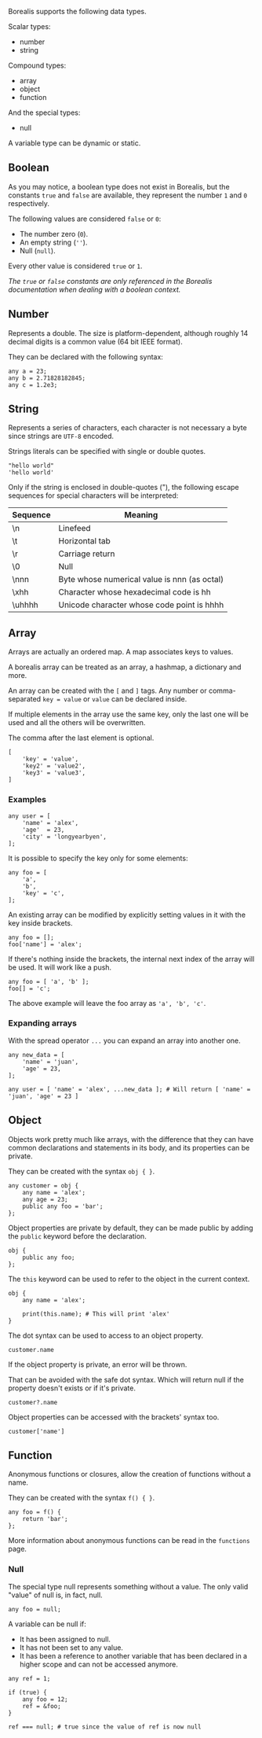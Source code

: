 Borealis supports the following data types.

Scalar types:

* number
* string

Compound types:

* array
* object
* function

And the special types:

* null

A variable type can be dynamic or static.

## Boolean

As you may notice, a boolean type does not exist in Borealis, but the constants `true` and `false` are available, they represent the number `1` and `0` respectively.

The following values are considered `false` or `0`:

* The number zero (`0`).
* An empty string (`''`).
* Null (`null`).

Every other value is considered `true` or `1`.

_The `true` or `false` constants are only referenced in the Borealis documentation when dealing with a boolean context._

## Number

Represents a double. The size is platform-dependent, although roughly 14 decimal digits is a common value (64 bit IEEE format).

They can be declared with the following syntax:

```borealis
any a = 23;
any b = 2.71828182845;
any c = 1.2e3;
```

## String

Represents a series of characters, each character is not necessary a byte since strings are `UTF-8` encoded.

Strings literals can be specified with single or double quotes.

```borealis
"hello world"
'hello world'
```

Only if the string is enclosed in double-quotes ("), the following escape sequences for special characters will be interpreted:

| Sequence | Meaning                                      |
|----------|----------------------------------------------|
| \n       | Linefeed                                     |
| \t       | Horizontal tab                               |
| \r       | Carriage return                              |
| \0       | Null                                         |
| \nnn     | Byte whose numerical value is nnn (as octal) |
| \xhh     | Character whose hexadecimal code is hh       |
| \uhhhh   | Unicode character whose code point is hhhh   |

## Array

Arrays are actually an ordered map. A map associates keys to values.

A borealis array can be treated as an array, a hashmap, a dictionary and more.

An array can be created with the `[` and `]` tags. Any number or comma-separated `key = value` or `value` can be declared inside.

If multiple elements in the array use the same key, only the last one will be used and all the others will be overwritten.

The comma after the last element is optional.

```borealis
[
    'key' = 'value',
    'key2' = 'value2',
    'key3' = 'value3',
]
```

### Examples

```borealis
any user = [
    'name' = 'alex',
    'age'  = 23,
    'city' = 'longyearbyen',
];
```

It is possible to specify the key only for some elements:

```borealis
any foo = [
    'a',
    'b',
    'key' = 'c',
];
```

An existing array can be modified by explicitly setting values in it with the key inside brackets.

```borealis
any foo = [];
foo['name'] = 'alex';
```

If there's nothing inside the brackets, the internal next index of the array will be used. It will work like a push.

```borealis
any foo = [ 'a', 'b' ];
foo[] = 'c';
```

The above example will leave the foo array as `'a', 'b', 'c'`.

### Expanding arrays

With the spread operator `...` you can expand an array into another one.

```borealis
any new_data = [
    'name' = 'juan',
    'age' = 23,
];

any user = [ 'name' = 'alex', ...new_data ]; # Will return [ 'name' = 'juan', 'age' = 23 ]
```

## Object

Objects work pretty much like arrays, with the difference that they can have common declarations and statements in its body, and its properties can be private.

They can be created with the syntax `obj { }`.

```borealis
any customer = obj {
    any name = 'alex';
    any age = 23;
    public any foo = 'bar';
};
```

Object properties are private by default, they can be made public by adding the `public` keyword before the declaration.

```borealis
obj {
    public any foo;
};
```

The `this` keyword can be used to refer to the object in the current context.

```borealis
obj {
    any name = 'alex';

    print(this.name); # This will print 'alex'
}
```

The dot syntax can be used to access to an object property.

```borealis
customer.name
```

If the object property is private, an error will be thrown.

That can be avoided with the safe dot syntax. Which will return null if the property doesn't exists or if it's private.

```borealis
customer?.name
```

Object properties can be accessed with the brackets' syntax too.

```borealis
customer['name']
```

## Function

Anonymous functions or closures, allow the creation of functions without a name.

They can be created with the syntax `f() { }`.

```borealis
any foo = f() {
    return 'bar';
};
```

More information about anonymous functions can be read in the `functions` page.

### Null

The special type null represents something without a value. The only valid "value" of null is, in fact, null.

```borealis
any foo = null;
```

A variable can be null if:

* It has been assigned to null.
* It has not been set to any value.
* It has been a reference to another variable that has been declared in a higher scope and can not be accessed anymore.

```borealis
any ref = 1;

if (true) {
    any foo = 12;
    ref = &foo;
}

ref === null; # true since the value of ref is now null
```
